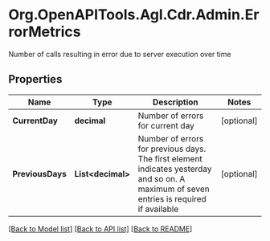 # Org.OpenAPITools.Agl.Cdr.Admin.ErrorMetrics
Number of calls resulting in error due to server execution over time

## Properties

Name | Type | Description | Notes
------------ | ------------- | ------------- | -------------
**CurrentDay** | **decimal** | Number of errors for current day | [optional] 
**PreviousDays** | **List&lt;decimal&gt;** | Number of errors for previous days. The first element indicates yesterday and so on. A maximum of seven entries is required if available | [optional] 

[[Back to Model list]](../README.md#documentation-for-models) [[Back to API list]](../README.md#documentation-for-api-endpoints) [[Back to README]](../README.md)

